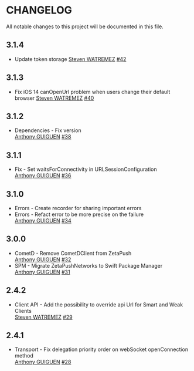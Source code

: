 # CHANGELOG
All notable changes to this project will be documented in this file.

## 3.1.4
* Update token storage
[Steven WATREMEZ](https://github.com/StevenWatremez)
[#42](https://github.com/Insurlytech/zetapush-swift/pull/42)

## 3.1.3
* Fix iOS 14 canOpenUrl problem when users change their default browser
[Steven WATREMEZ](https://github.com/StevenWatremez)
[#40](https://github.com/Insurlytech/zetapush-swift/pull/40)

## 3.1.2
* Dependencies - Fix version  
[Anthony GUIGUEN](https://github.com/anthonyGuiguen)
[#38](https://github.com/Insurlytech/zetapush-swift/pull/38)

## 3.1.1
* Fix - Set waitsForConnectivity in URLSessionConfiguration  
[Anthony GUIGUEN](https://github.com/anthonyGuiguen)
[#36](https://github.com/Insurlytech/zetapush-swift/pull/36)

## 3.1.0
* Errors - Create recorder for sharing important errors  
* Errors - Refact error to be more precise on the failure  
[Anthony GUIGUEN](https://github.com/anthonyGuiguen)
[#34](https://github.com/Insurlytech/zetapush-swift/pull/34)

## 3.0.0
* CometD - Remove CometDClient from ZetaPush  
[Anthony GUIGUEN](https://github.com/anthonyGuiguen)
[#32](https://github.com/Insurlytech/zetapush-swift/pull/32)
* SPM - Migrate ZetaPushNetworks to Swift Package Manager  
[Anthony GUIGUEN](https://github.com/anthonyGuiguen)
[#31](https://github.com/Insurlytech/zetapush-swift/pull/31)

## 2.4.2
* Client API - Add the possibility to override api Url for Smart and Weak Clients  
[Steven WATREMEZ](https://github.com/StevenWatremez)
[#29](https://github.com/Insurlytech/zetapush-swift/pull/29)

## 2.4.1
* Transport - Fix delegation priority order on webSocket openConnection method  
[Anthony GUIGUEN](https://github.com/anthonyGuiguen)
[#28](https://github.com/Insurlytech/zetapush-swift/pull/28)
